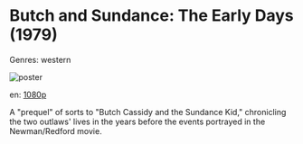 # Butch and Sundance: The Early Days (1979)

Genres: western

![poster](http://image.tmdb.org/t/p/w500/cOHfrsUbvQ19RtsiBVIKbJ1xNcc.jpg)

en:
  [1080p](magnet:?xt=urn:btih:4F9AC838FD94BC4529E3F9025356FED90EC2280F&tr=udp://glotorrents.pw:6969/announce&tr=udp://tracker.opentrackr.org:1337/announce&tr=udp://torrent.gresille.org:80/announce&tr=udp://tracker.openbittorrent.com:80&tr=udp://tracker.coppersurfer.tk:6969&tr=udp://tracker.leechers-paradise.org:6969&tr=udp://p4p.arenabg.ch:1337&tr=udp://tracker.internetwarriors.net:1337)
  


A "prequel" of sorts to "Butch Cassidy and the Sundance Kid," chronicling the two outlaws' lives in the years before the events portrayed in the Newman/Redford movie.